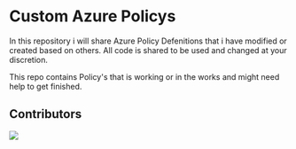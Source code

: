 # Custom Azure Policys

In this repository i will share Azure Policy Defenitions that i have modified or created based on others. All code is shared to be used and changed at your discretion.

This repo contains Policy's that is working or in the works and might need help to get finished.

## Contributors
<a href="https://github.com/jantorep/CustomAzurePolicys/graphs/contributors">
  <img src="https://contrib.rocks/image?repo=jantorep/CustomAzurePolicys" />
</a>

